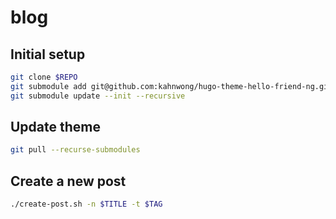 # blog

## Initial setup
```bash
git clone $REPO
git submodule add git@github.com:kahnwong/hugo-theme-hello-friend-ng.git themes/
git submodule update --init --recursive
```

## Update theme
```bash
git pull --recurse-submodules
```

## Create a new post
```bash
./create-post.sh -n $TITLE -t $TAG
```
